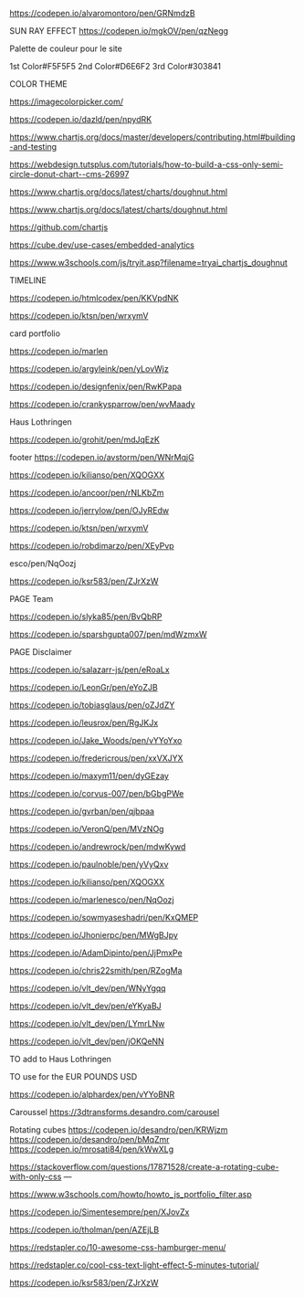 
https://codepen.io/alvaromontoro/pen/GRNmdzB

SUN RAY EFFECT
https://codepen.io/mgkOV/pen/qzNegg



Palette de couleur pour le site

1st Color#F5F5F5
2nd Color#D6E6F2
3rd Color#303841



COLOR THEME

https://imagecolorpicker.com/


https://codepen.io/dazld/pen/npydRK

<div class="canvas1">
<canvas id="myChart"></canvas>
</div>



https://www.chartjs.org/docs/master/developers/contributing.html#building-and-testing


<div id="containerS9"></div>


https://webdesign.tutsplus.com/tutorials/how-to-build-a-css-only-semi-circle-donut-chart--cms-26997

https://www.chartjs.org/docs/latest/charts/doughnut.html

https://www.chartjs.org/docs/latest/charts/doughnut.html

https://github.com/chartjs

https://cube.dev/use-cases/embedded-analytics

https://www.w3schools.com/js/tryit.asp?filename=tryai_chartjs_doughnut 





TIMELINE

https://codepen.io/htmlcodex/pen/KKVpdNK

https://codepen.io/ktsn/pen/wrxymV






card portfolio

https://codepen.io/marlen

https://codepen.io/argyleink/pen/yLovWjz

https://codepen.io/designfenix/pen/RwKPapa

https://codepen.io/crankysparrow/pen/wvMaady



Haus Lothringen

https://codepen.io/grohit/pen/mdJqEzK 


footer
https://codepen.io/avstorm/pen/WNrMqjG

https://codepen.io/kilianso/pen/XQOGXX


https://codepen.io/ancoor/pen/rNLKbZm

https://codepen.io/jerrylow/pen/OJyREdw

https://codepen.io/ktsn/pen/wrxymV

https://codepen.io/robdimarzo/pen/XEyPvp

esco/pen/NqOozj

https://codepen.io/ksr583/pen/ZJrXzW





PAGE Team

https://codepen.io/slyka85/pen/BvQbRP

https://codepen.io/sparshgupta007/pen/mdWzmxW




PAGE Disclaimer

https://codepen.io/salazarr-js/pen/eRoaLx

https://codepen.io/LeonGr/pen/eYoZJB

https://codepen.io/tobiasglaus/pen/oZJdZY

https://codepen.io/leusrox/pen/RgJKJx

https://codepen.io/Jake_Woods/pen/vYYoYxo

https://codepen.io/fredericrous/pen/xxVXJYX

https://codepen.io/maxym11/pen/dyGEzay

https://codepen.io/corvus-007/pen/bGbgPWe

https://codepen.io/gvrban/pen/qjbpaa

https://codepen.io/VeronQ/pen/MVzNOg

https://codepen.io/andrewrock/pen/mdwKywd

https://codepen.io/paulnoble/pen/yVyQxv



https://codepen.io/kilianso/pen/XQOGXX

https://codepen.io/marlenesco/pen/NqOozj

https://codepen.io/sowmyaseshadri/pen/KxQMEP

https://codepen.io/Jhonierpc/pen/MWgBJpy

https://codepen.io/AdamDipinto/pen/JjPmxPe

https://codepen.io/chris22smith/pen/RZogMa 

https://codepen.io/vlt_dev/pen/WNyYgqq

https://codepen.io/vlt_dev/pen/eYKyaBJ

https://codepen.io/vlt_dev/pen/LYmrLNw

https://codepen.io/vlt_dev/pen/jOKQeNN

TO add to Haus Lothringen

TO use for the EUR POUNDS USD

https://codepen.io/alphardex/pen/vYYoBNR

Caroussel
https://3dtransforms.desandro.com/carousel

Rotating cubes
https://codepen.io/desandro/pen/KRWjzm
https://codepen.io/desandro/pen/bMqZmr
https://codepen.io/mrosati84/pen/kWwXLg

https://stackoverflow.com/questions/17871528/create-a-rotating-cube-with-only-css
—

https://www.w3schools.com/howto/howto_js_portfolio_filter.asp

https://codepen.io/Simentesempre/pen/XJovZx

https://codepen.io/tholman/pen/AZEjLB

https://redstapler.co/10-awesome-css-hamburger-menu/

https://redstapler.co/cool-css-text-light-effect-5-minutes-tutorial/

https://codepen.io/ksr583/pen/ZJrXzW

